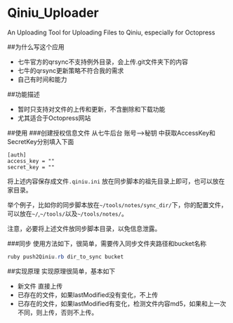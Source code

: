 # Qiniu_Uploader
An Uploading Tool for Uploading Files to Qiniu, especially for Octopress

##为什么写这个应用
  * 七牛官方的qrsync不支持例外目录，会上传.git文件夹下的内容
  * 七牛的qrsync更新策略不符合我的需求
  * 自己有时间和能力

##功能描述
  * 暂时只支持对文件的上传和更新，不含删除和下载功能
  * 尤其适合于Octopress网站


##使用
###创建授权信息文件
从七牛后台 账号-->秘钥 中获取AccessKey和SecretKey分别填入下面
```
[auth]
access_key = ""
secret_key = ""
```
将上述内容保存成文件`.qiniu.ini` 放在同步脚本的祖先目录上即可，也可以放在家目录。

举个例子，比如你的同步脚本放在`~/tools/notes/sync_dir/`下，你的配置文件，可以放在`~/`,`~/tools/`以及`~/tools/notes/`。

注意，必要将上述文件放同步脚本目录，以免信息泄露。

###同步
使用方法如下，很简单，需要传入同步文件夹路径和bucket名称

```java
ruby push2Qiniu.rb dir_to_sync bucket
```

##实现原理
实现原理很简单，基本如下
  
  * 新文件 直接上传
  * 已存在的文件，如果lastModified没有变化，不上传
  * 已存在的文件，如果lastModified有变化，检测文件内容md5，如果和上一次不同，则上传，否则不上传。
